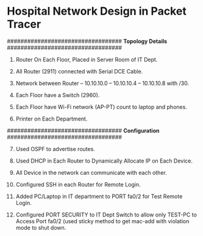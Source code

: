 # Hospital Network Design in Packet Tracer

################################## **Topology Details** ##################################

1) Router On Each Floor, Placed in Server Room of IT Dept.

2) All Router (2911) connected with Serial DCE Cable.

3) Network between Router – 10.10.10.0 – 10.10.10.4 – 10.10.10.8 with /30.

4) Each Floor have a Switch (2960).

5) Each Floor have Wi-Fi network (AP-PT) count to laptop and phones.

6)  Printer on Each Department.

################################## **Configuration** ##################################

7) Used OSPF to advertise routes.

8) Used DHCP in Each Router to Dynamically Allocate IP on Each Device.

9) All Device in the network can communicate with each other.

10) Configured SSH in each Router for Remote Login.

11) Added PC/Laptop in IT department to PORT fa0/2 for Test Remote Login.

12) Configured PORT SECURITY to IT Dept Switch to allow only TEST-PC to Access Port fa0/2
(used sticky method to get mac-add with violation mode to shut down.
